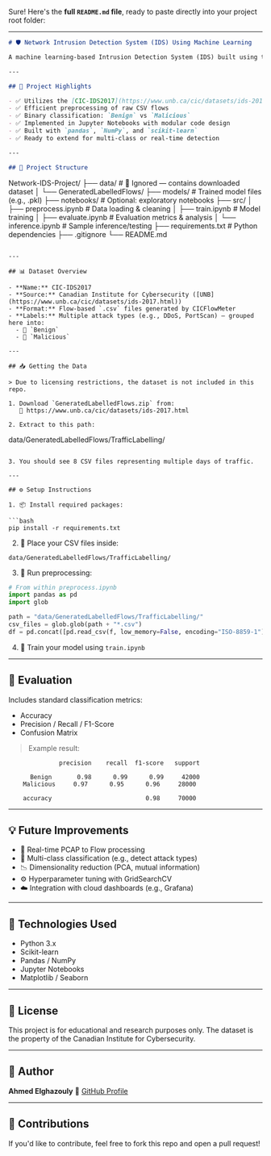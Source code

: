 Sure! Here's the **full `README.md` file**, ready to paste directly into your project root folder:

---

```markdown
# 🛡️ Network Intrusion Detection System (IDS) Using Machine Learning

A machine learning-based Intrusion Detection System (IDS) built using the CIC-IDS2017 dataset to classify network traffic as either benign or malicious. This project showcases data preprocessing, feature engineering, model training, and evaluation using Python and Scikit-learn.

---

## 📌 Project Highlights

- ✅ Utilizes the [CIC-IDS2017](https://www.unb.ca/cic/datasets/ids-2017.html) dataset
- ✅ Efficient preprocessing of raw CSV flows
- ✅ Binary classification: `Benign` vs `Malicious`
- ✅ Implemented in Jupyter Notebooks with modular code design
- ✅ Built with `pandas`, `NumPy`, and `scikit-learn`
- ✅ Ready to extend for multi-class or real-time detection

---

## 📂 Project Structure

```

Network-IDS-Project/
├── data/                         # 🚫 Ignored — contains downloaded dataset
│   └── GeneratedLabelledFlows/
├── models/                       # Trained model files (e.g., .pkl)
├── notebooks/                    # Optional: exploratory notebooks
├── src/
│   ├── preprocess.ipynb          # Data loading & cleaning
│   ├── train.ipynb               # Model training
│   ├── evaluate.ipynb            # Evaluation metrics & analysis
│   └── inference.ipynb           # Sample inference/testing
├── requirements.txt              # Python dependencies
├── .gitignore
└── README.md

```

---

## 📊 Dataset Overview

- **Name:** CIC-IDS2017
- **Source:** Canadian Institute for Cybersecurity ([UNB](https://www.unb.ca/cic/datasets/ids-2017.html))
- **Format:** Flow-based `.csv` files generated by CICFlowMeter
- **Labels:** Multiple attack types (e.g., DDoS, PortScan) — grouped here into:
  - 🔵 `Benign`
  - 🔴 `Malicious`

---

## 📥 Getting the Data

> Due to licensing restrictions, the dataset is not included in this repo.

1. Download `GeneratedLabelledFlows.zip` from:  
   📎 https://www.unb.ca/cic/datasets/ids-2017.html

2. Extract to this path:
```

data/GeneratedLabelledFlows/TrafficLabelling/

````

3. You should see 8 CSV files representing multiple days of traffic.

---

## ⚙️ Setup Instructions

1. 📦 Install required packages:

```bash
pip install -r requirements.txt
````

2. 📁 Place your CSV files inside:

```
data/GeneratedLabelledFlows/TrafficLabelling/
```

3. 🧹 Run preprocessing:

```python
# From within preprocess.ipynb
import pandas as pd
import glob

path = "data/GeneratedLabelledFlows/TrafficLabelling/"
csv_files = glob.glob(path + "*.csv")
df = pd.concat([pd.read_csv(f, low_memory=False, encoding="ISO-8859-1") for f in csv_files], ignore_index=True)
```

4. 🧠 Train your model using `train.ipynb`

---

## 🧪 Evaluation

Includes standard classification metrics:

* Accuracy
* Precision / Recall / F1-Score
* Confusion Matrix

> Example result:

```
              precision    recall  f1-score   support

      Benign       0.98      0.99      0.99     42000
    Malicious     0.97      0.95      0.96     28000

    accuracy                          0.98     70000
```

---

## 💡 Future Improvements

* 🔄 Real-time PCAP to Flow processing
* 🧠 Multi-class classification (e.g., detect attack types)
* 📉 Dimensionality reduction (PCA, mutual information)
* ⚙️ Hyperparameter tuning with GridSearchCV
* ☁️ Integration with cloud dashboards (e.g., Grafana)

---

## 🧠 Technologies Used

* Python 3.x
* Scikit-learn
* Pandas / NumPy
* Jupyter Notebooks
* Matplotlib / Seaborn

---

## 📜 License

This project is for educational and research purposes only.
The dataset is the property of the Canadian Institute for Cybersecurity.

---

## 🤝 Author

**Ahmed Elghazouly**
🔗 [GitHub Profile](https://github.com/Ahmed-Elghazouly)

---

## 🙌 Contributions

If you'd like to contribute, feel free to fork this repo and open a pull request!

```
